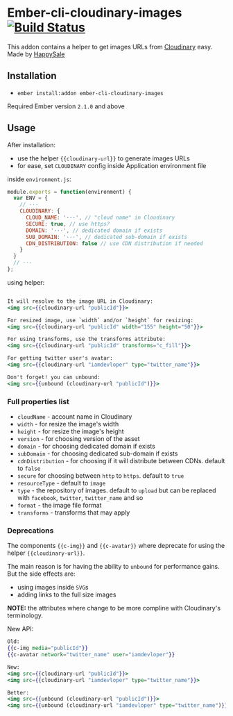 # Ember-cli-cloudinary-images [![Build Status](https://travis-ci.org/oriSomething/ember-cli-cloudinary-images.svg)](https://travis-ci.org/oriSomething/ember-cli-cloudinary-images)

This addon contains a helper to get images URLs from [Cloudinary](http://cloudinary.com/) easy.
Made by [HappySale](http://www.happysale.com/)

## Installation

* `ember install:addon ember-cli-cloudinary-images`

Required Ember version `2.1.0` and above


## Usage

After installation:
- use the helper `{{cloudinary-url}}` to generate images URLs
- for ease, set `CLOUDINARY` config inside Application environment file

inside `environment.js`:
```js
module.exports = function(environment) {
  var ENV = {
    // ···
    CLOUDINARY: {
      CLOUD_NAME: '···', // "cloud name" in Cloudinary
      SECURE: true, // use https?
      DOMAIN: '···', // dedicated domain if exists
      SUB_DOMAIN: '···', // dedicated sub-domain if exists
      CDN_DISTRIBUTION: false // use CDN distribution if needed
    }
  }
  // ···
};

```

using helper:
```handlebars

It will resolve to the image URL in Cloudinary:
<img src={{cloudinary-url "publicId"}}>

For resized image, use `width` and/or `height` for resizing:
<img src={{cloudinary-url "publicId" width="155" height="50"}}>

For using transforms, use the transforms attribute:
<img src={{cloudinary-url "publicId" transforms="c_fill"}}>

For getting twitter user's avatar:
<img src={{cloudinary-url "iamdevloper" type="twitter_name"}}>

Don't forget! you can unbound:
<img src={{unbound (cloudinary-url "publicId")}}>

```

### Full properties list

- `cloudName` - account name in Cloudinary
- `width` - for resize the image's width
- `height` - for resize the image's height
- `version` - for choosing version of the asset
- `domain` - for choosing dedicated domain if exists
- `subDomain` - for choosing dedicated sub-domain if exists
- `cdnDistribution` - for choosing if it will distribute between CDNs. default to `false`
- `secure` for choosing between `http` to `https`. default to `true`
- `resourceType` - default to `image`
- `type` - the repository of images. default to `upload` but can be replaced with `facebook`, `twitter`, `twitter_name` and so
- `format` - the image file format
- `transforms` - transforms that may apply


### Deprecations

The components `{{c-img}}` and `{{c-avatar}}` where deprecate for using the helper `{{cloudinary-url}}`.

The main reason is for having the ability to `unbound` for performance gains. But the side effects are:
- using images inside `SVG`s
- adding links to the full size images

__NOTE:__ the attributes where change to be more compline with Cloudinary's terminology.

New API:
```handlebars
Old:
{{c-img media="publicId"}}
{{c-avatar network="twitter_name" user="iamdevloper"}}

New:
<img src={{cloudinary-url "publicId"}}>
<img src={{cloudinary-url "iamdevloper" type="twitter_name"}}>

Better:
<img src={{unbound (cloudinary-url "publicId")}}>
<img src={{unbound (cloudinary-url "iamdevloper" type="twitter_name")}}>

```
